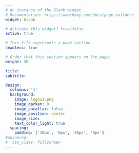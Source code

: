 ```yaml
---
# An instance of the Blank widget.
# Documentation: https://wowchemy.com/docs/page-builder/
widget: blank

# Activate this widget? true/false
active: true

# This file represents a page section.
headless: true

# Order that this section appears on the page.
weight: 30

title:
subtitle:

design:
  columns: '1'
  background:
    image: logos1.png
    image_darken: 0
    image_parallax: false
    image_position: center
    image_size: 
    text_color_light: true
  spacing:
    padding: ['30px', '0px', '30px', '0px']
#advanced:
#  css_class: fullscreen
---
```

